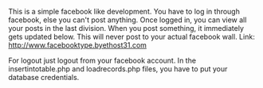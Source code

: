 This is a simple facebook like development.
You have to log in through facebook, else you can't post anything.
Once logged in, you can view all your posts in the last division.
When you post something, it immediately gets updated below. This will never post to your actual facebook wall.
Link: http://www.facebooktype.byethost31.com

For logout just logout from your facebook account.
In the insertintotable.php and loadrecords.php files, you have to put your database credentials.
